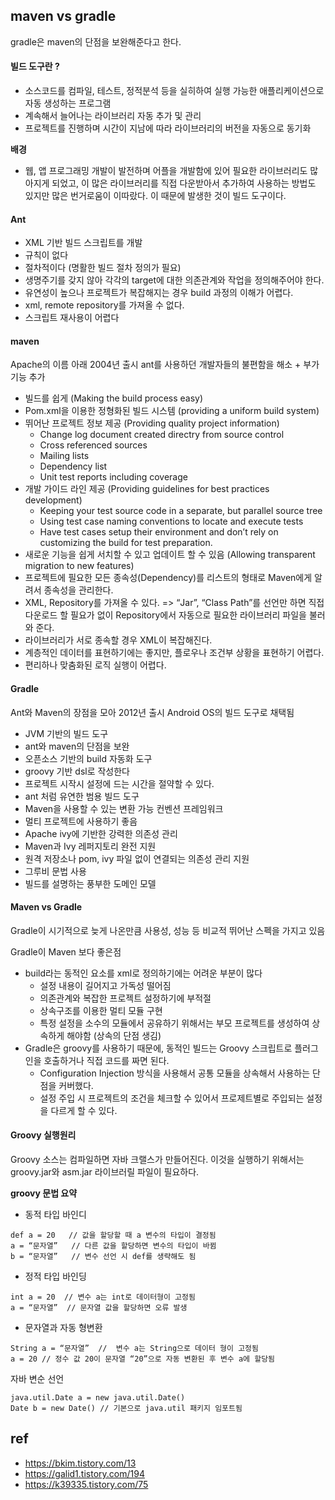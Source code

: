 

## maven vs gradle

gradle은 maven의 단점을 보완해준다고 한다.

#### 빌드 도구란 ?

- 소스코드를 컴파일, 테스트, 정적분석 등을 실히하여 실행 가능한 애플리케이션으로 자동 생성하는 프로그램
- 계속해서 늘어나는 라이브러리 자동 추가 및 관리
- 프로젝트를 진행하며 시간이 지남에 따라 라이브러리의 버전을 자동으로 동기화

**배경**

- 웹, 앱 프로그래밍 개발이 발전하며 어플을 개발함에 있어 필요한 라이브러리도 많아지게 되었고, 이 많은 라이브러리를 직접 다운받아서 추가하여 사용하는 방법도 있지만 많은 번거로움이 이따랐다. 이 때문에 발생한 것이 빌드 도구이다.

#### Ant

- XML 기반 빌드 스크립트를 개발
- 규칙이 없다
- 절차적이다 (명활한 빌드 절차 정의가 필요)
- 생명주기를 갖지 않아 각각의 target에 대한 의존관계와 작업을 정의해주어야 한다.
- 유연성이 높으나 프로젝트가 복잡해지는 경우 build 과정의 이해가 어렵다.
- xml, remote repository를 가져올 수 없다.
- 스크립트 재사용이 어렵다

#### maven

Apache의 이름 아래 2004년 출시
ant를 사용하던 개발자들의 불편함을 해소 + 부가기능 추가

- 빌드를 쉽게 (Making the build process easy)
- Pom.xml을 이용한 정형화된 빌드 시스템 (providing a uniform build system)
- 뛰어난 프로젝트 정보 제공 (Providing quality project information)
    - Change log document created directry from source control
    - Cross referenced sources
    - Mailing lists
    - Dependency list
    - Unit test reports including coverage
- 개발 가이드 라인 제공 (Providing guidelines for best practices development)
    - Keeping your test source code in a separate, but parallel source tree
    - Using test case naming conventions to locate and execute tests
    - Have test cases setup their environment and don’t rely on customizing the build for test preparation. 
- 새로운 기능을 쉽게 서치할 수 있고 업데이트 할 수 있음 (Allowing transparent migration to new features)
- 프로젝트에 필요한 모든 종속성(Dependency)를 리스트의 형태로 Maven에게 알려서 종속성을 관리한다.
- XML, Repository를 가져올 수 있다. => “Jar”, “Class Path”를 선언만 하면 직접 다운로드 할 필요가 없이 Repository에서 자동으로 필요한 라이브러리 파일을 불러와 준다.
- 라이브러리가 서로 종속할 경우 XML이 복잡해진다.
- 계층적인 데이터를 표현하기에는 좋지만, 플로우나 조건부 상황을 표현하기 어렵다.
- 편리하나 맞춤화된 로직 실행이 어렵다.

#### Gradle

Ant와 Maven의 장점을 모아 2012년 출시
Android OS의 빌드 도구로 채택됨 

- JVM 기반의 빌드 도구
- ant와 maven의 단점을 보완
- 오픈소스 기반의 build 자동화 도구
- groovy 기반 dsl로 작성한다
- 프로젝트 시작시 설정에 드는 시간을 절약할 수 있다.
- ant 처럼 유연한 범용 빌드 도구
- Maven을 사용할 수 있는 변환 가능 컨벤션 프레임워크
- 멀티 프로젝트에 사용하기 좋음
- Apache ivy에 기반한 강력한 의존성 관리
- Maven과 Ivy 레퍼지토리 완전 지원
- 원격 저장소나 pom, ivy 파일 없이 연결되는 의존성 관리 지원
- 그루비 문법 사용
- 빌드를 설명하는 풍부한 도메인 모델

#### Maven vs Gradle

Gradle이 시기적으로 늦게 나온만큼 사용성, 성능 등 비교적 뛰어난 스펙을 가지고 있음

Gradle이 Maven 보다 좋은점

- build라는 동적인 요소를 xml로 정의하기에는 어려운 부분이 많다
    - 설정 내용이 길어지고 가독성 떨어짐
    - 의존관계와 복잡한 프로젝트 설정하기에 부적절
    - 상속구조를 이용한 멀티 모듈 구현
    - 특정 설정을 소수의 모듈에서 공유하기 위해서는 부모 프로젝트를 생성하여 상속하게 해야함 (상속의 단점 생김)
- Gradle은 groovy를 사용하기 때문에, 동적인 빌드는 Groovy 스크립트로 플러그인을 호출하거나 직접 코드를 짜면 된다.
    -  Configuration Injection 방식을 사용해서 공통 모듈을 상속해서 사용하는 단점을 커버했다.
    - 설정 주입 시 프로젝트의 조건을 체크할 수 있어서 프로제트별로 주입되는 설정을 다르게 할 수 있다.

#### Groovy 실행원리

Groovy 소스는 컴파일하면 자바 크랠스가 만들어진다. 이것을 실행하기 위해서는 groovy.jar와 asm.jar 라이브러릴 파일이 필요하다.

**groovy 문법 요약**

- 동적 타입 바인디

```
def a = 20   // 값을 할당할 때 a 변수의 타입이 결정됨
a = “문자열”   // 다른 값을 할당하면 변수의 타입이 바뀜
b = “문자열”   // 변수 선언 시 def를 생략해도 됨
```

- 정적 타입 바인딩

```
int a = 20  // 변수 a는 int로 데이터형이 고정됨
a = “문자열”  // 문자열 값을 할당하면 오류 발생
```

- 문자열과 자동 형변환

```
String a = “문자열”  //  변수 a는 String으로 데이터 형이 고정됨
a = 20 // 정수 값 20이 문자열 “20”으로 자동 변환된 후 변수 a에 할당됨
```

자바 변순 선언

```
java.util.Date a = new java.util.Date()
Date b = new Date() // 기본으로 java.util 패키지 임포트됨
```

## ref
- https://bkim.tistory.com/13
- https://galid1.tistory.com/194
- https://k39335.tistory.com/75
